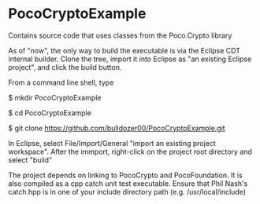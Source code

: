 # PocoCryptoExample
Contains source code that uses classes from the Poco.Crypto library

As of "now", the only way to build the executable is via the Eclipse CDT internal builder. Clone the tree, import it into Eclipse as "an existing Eclipse project", and click the build button.

From a command line shell, type

$ mkdir PocoCryptoExample

$ cd PocoCryptoExample

$ git clone https://github.com/bulldozer00/PocoCryptoExample.git

In Eclipse, select File/Import/General "import an existing project workspace". After the immport, right-click on the project root directory and select "build"

The project depends on linking to PocoCrypto and PocoFoundation. It is also compiled as a cpp catch unit test executable. Ensure that Phil Nash's catch.hpp is in one of your include directory path (e.g. /usr/local/include) 
